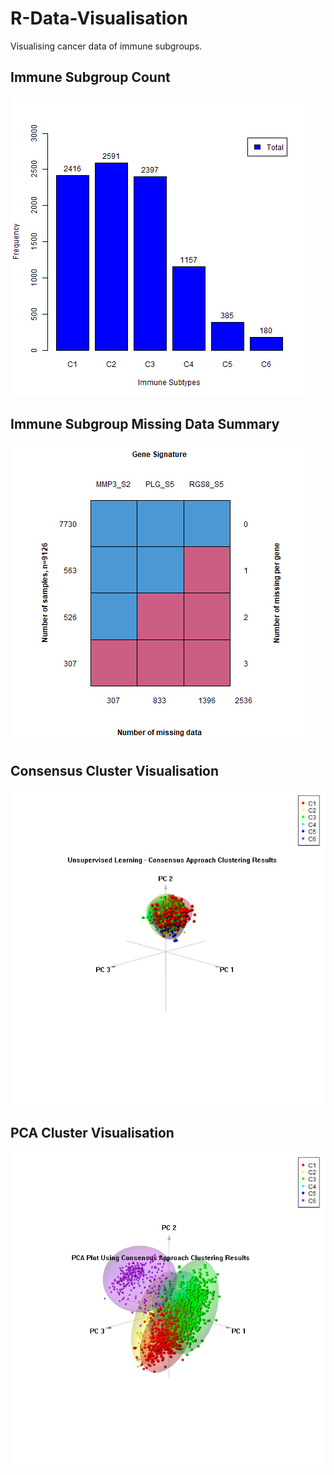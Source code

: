 # R-Data-Visualisation

Visualising cancer data of immune subgroups.   

## Immune Subgroup Count

![Immune Subgroup Count](./images/Num_Immune_Subtypes.png)

## Immune Subgroup Missing Data Summary

![Immune Subgroup Missing Data Summary](./images/Missing_Data_Summary.png)

## Consensus Cluster Visualisation 

![Consensus Cluster Visualisation](./images/Consensus_Approach_Clustering_Results.png)

## PCA Cluster Visualisation

![PCA Cluster Visualisation](./images/PCA_Consensus_Clustering_Results.png)